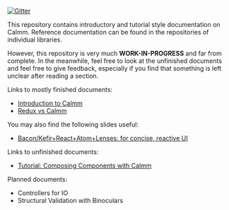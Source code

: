 [![Gitter](https://img.shields.io/gitter/room/calmm-js/chat.js.svg?style=flat-square)](https://gitter.im/calmm-js/chat)

This repository contains introductory and tutorial style documentation on
Calmm.  Reference documentation can be found in the repositories of individual
libraries.

However, this repository is very much **WORK-IN-PROGRESS** and far from
complete.  In the meanwhile, feel free to look at the unfinished documents and
feel free to give feedback, especially if you find that something is left
unclear after reading a section.

Links to mostly finished documents:

* [Introduction to Calmm](introduction-to-calmm.md)
* [Redux vs Calmm](redux-vs-calmm.md)

You may also find the following slides useful:

* [Bacon/Kefir+React+Atom+Lenses: for concise, reactive UI](http://calmm-js.github.io/documentation/training/)

Links to unfinished documents:

* [Tutorial: Composing Components with Calmm](tutorial-composing-components-with-calmm.md)

Planned documents:
* Controllers for IO
* Structural Validation with Binoculars
